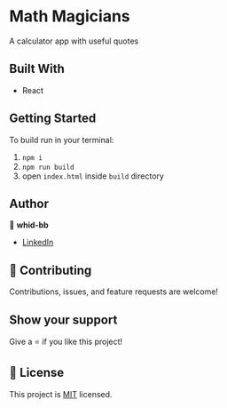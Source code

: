 # Math Magicians

A calculator app with useful quotes

## Built With

- React

## Getting Started

To build run in your terminal:

1. `npm i`
2. `npm run build`
3. open `index.html` inside `build` directory

## Author

👤 **whid-bb**

- [LinkedIn](https://www.linkedin.com/in/bartosz-ka%C5%BAmierczak-46a810235/)

## 🤝 Contributing

Contributions, issues, and feature requests are welcome!

## Show your support

Give a ⭐️ if you like this project!

## 📝 License

This project is [MIT](./MIT.md) licensed.
